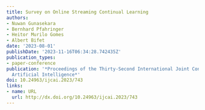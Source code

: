 ```yaml
---
title: Survey on Online Streaming Continual Learning
authors:
- Nuwan Gunasekara
- Bernhard Pfahringer
- Heitor Murilo Gomes
- Albert Bifet
date: '2023-08-01'
publishDate: '2023-11-16T06:34:28.742435Z'
publication_types:
- paper-conference
publication: '*Proceedings of the Thirty-Second International Joint Conference on
  Artificial Intelligence*'
doi: 10.24963/ijcai.2023/743
links:
- name: URL
  url: http://dx.doi.org/10.24963/ijcai.2023/743
---
```

